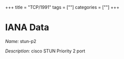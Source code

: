 +++
title = "TCP/1991"
tags = [""]
categories = [""]
+++

# IANA Data

_Name:_ stun-p2

_Description:_ cisco STUN Priority 2 port

